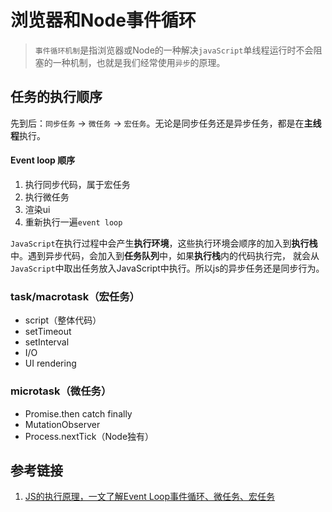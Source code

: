 # 浏览器和Node事件循环
> `事件循环机制`是指浏览器或Node的一种解决`javaScript`单线程运行时不会阻塞的一种机制，也就是我们经常使用`异步`的原理。


## 任务的执行顺序
先到后：`同步任务` -> `微任务` -> `宏任务`。无论是同步任务还是异步任务，都是在**主线程**执行。

#### Event loop 顺序
1. 执行同步代码，属于宏任务
2. 执行微任务
3. 渲染ui
4. 重新执行一遍`event loop`


`JavaScript`在执行过程中会产生**执行环境**，这些执行环境会顺序的加入到**执行栈**中。遇到异步代码，会加入到**任务队列**中，如果**执行栈**内的代码执行完， 就会从`JavaScript`中取出任务放入JavaScript中执行。所以js的异步任务还是同步行为。


### task/macrotask（宏任务）
- script（整体代码）
- setTimeout
- setInterval
- I/O
- UI rendering

### microtask（微任务）
- Promise.then catch finally
- MutationObserver
- Process.nextTick（Node独有）



## 参考链接
1. [JS的执行原理，一文了解Event Loop事件循环、微任务、宏任务](https://juejin.cn/post/7318619321421217832)